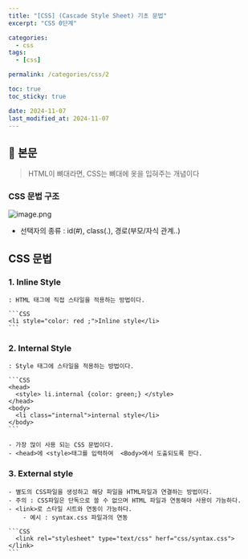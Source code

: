 ```yaml
---
title: "[CSS] (Cascade Style Sheet) 기초 문법"
excerpt: "CSS 0단계"

categories:
  - css
tags:
  - [css]

permalink: /categories/css/2

toc: true
toc_sticky: true

date: 2024-11-07
last_modified_at: 2024-11-07
---
```


## 🦥 본문

> HTML이 뼈대라면, CSS는 뼈대에 옷을 입혀주는 개념이다
> 

### CSS 문법 구조

![image.png](/assets/images/posts_img/css/css_image1.png)

- 선택자의 종류 : id(#), class(.), 경로(부모/자식 관계..)

## CSS 문법

### 1. **Inline Style**
    
    : HTML 태그에 직접 스타일을 적용하는 방법이다.
    
    ```CSS
    <li style="color: red ;">Inline style</li>
    ```
    

### 2. **Internal Style**
    
    : Style 태그에 스타일을 적용하는 방법이다. 
    
    ```CSS
    <head>
      <style> li.internal {color: green;} </style>	
    </head>
    <body>
      <li class="internal">internal style</li>
    </body>
    ```
    
    - 가장 많이 사용 되는 CSS 문법이다.
    - <head>에 <style>태그를 입력하여  <Body>에서 도출되도록 한다.
    
### 3. **External  style**
    - 별도의 CSS파일을 생성하고 해당 파일을 HTML파일과 연결하는 방법이다.
    - 주의 : CSS파일은 단독으로 쓸 수 없으며 HTML 파일과 연동해야 사용이 가능하다.
    - <link>로 스타일 시트와 연동이 가능하다.
        - 예시 : syntax.css 파일과의 연동
    
    ```CSS
      <link rel="stylesheet" type="text/css" herf="css/syntax.css"> </link>
    ```